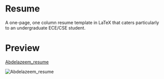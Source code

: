 # Resume
A one-page, one column resume template in LaTeX that caters particularly to an undergraduate ECE/CSE student.

# Preview
[Abdelazeem_resume](https://github.com/abdelazeem201/Resume/blob/main/cover%20letter/Abdelazeem.pdf)

![Abdelazeem_resume](https://github.com/abdelazeem201/Resume/assets/58098260/72566e47-8acb-4c6d-befe-94544db49edb)
